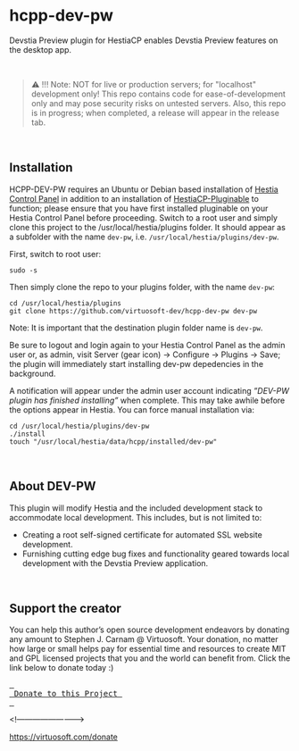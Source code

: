# hcpp-dev-pw
Devstia Preview plugin for HestiaCP enables Devstia Preview features on the desktop app.

&nbsp;
 > :warning: !!! Note: NOT for live or production servers; for "localhost" development only! This repo contains code for ease-of-development only and may pose security risks on untested servers. Also, this repo is in progress; when completed, a release will appear in the release tab.
 
&nbsp;
## Installation
HCPP-DEV-PW requires an Ubuntu or Debian based installation of [Hestia Control Panel](https://hestiacp.com) in addition to an installation of [HestiaCP-Pluginable](https://github.com/virtuosoft-dev/hestiacp-pluginable) to function; please ensure that you have first installed pluginable on your Hestia Control Panel before proceeding. Switch to a root user and simply clone this project to the /usr/local/hestia/plugins folder. It should appear as a subfolder with the name `dev-pw`, i.e. `/usr/local/hestia/plugins/dev-pw`.

First, switch to root user:
```
sudo -s
```

Then simply clone the repo to your plugins folder, with the name `dev-pw`:

```
cd /usr/local/hestia/plugins
git clone https://github.com/virtuosoft-dev/hcpp-dev-pw dev-pw
```

Note: It is important that the destination plugin folder name is `dev-pw`.


Be sure to logout and login again to your Hestia Control Panel as the admin user or, as admin, visit Server (gear icon) -> Configure -> Plugins -> Save; the plugin will immediately start installing dev-pw depedencies in the background. 

A notification will appear under the admin user account indicating *”DEV-PW plugin has finished installing”* when complete. This may take awhile before the options appear in Hestia. You can force manual installation via:

```
cd /usr/local/hestia/plugins/dev-pw
./install
touch "/usr/local/hestia/data/hcpp/installed/dev-pw"
```

&nbsp;
## About DEV-PW
This plugin will modify Hestia and the included development stack to accommodate local development. This includes, but is not limited to:

* Creating a root self-signed certificate for automated SSL website development. 
* Furnishing cutting edge bug fixes and functionality geared towards local development with the Devstia Preview application. 
   
<br>

## Support the creator
You can help this author’s open source development endeavors by donating any amount to Stephen J. Carnam @ Virtuosoft. Your donation, no matter how large or small helps pay for essential time and resources to create MIT and GPL licensed projects that you and the world can benefit from. Click the link below to donate today :)
<div>
         

[<kbd> <br> Donate to this Project <br> </kbd>][KBD]


</div>


<!—————————>

[KBD]: https://virtuosoft.com/donate

https://virtuosoft.com/donate
